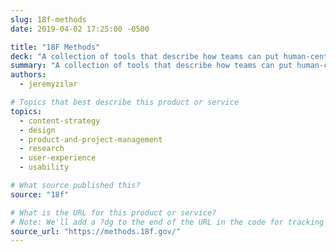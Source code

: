 ```yaml
---
slug: 18f-methods
date: 2019-04-02 17:25:00 -0500

title: "18F Methods"
deck: "A collection of tools that describe how teams can put human-centered design into practice."
summary: "A collection of tools that describe how teams can put human-centered design into practice."
authors:
  - jeremyzilar

# Topics that best describe this product or service
topics:
  - content-strategy
  - design
  - product-and-project-management
  - research
  - user-experience
  - usability

# What source published this?
source: "18f"

# What is the URL for this product or service?
# Note: We'll add a ?dg to the end of the URL in the code for tracking purposes
source_url: "https://methods.18f.gov/"
---
```

